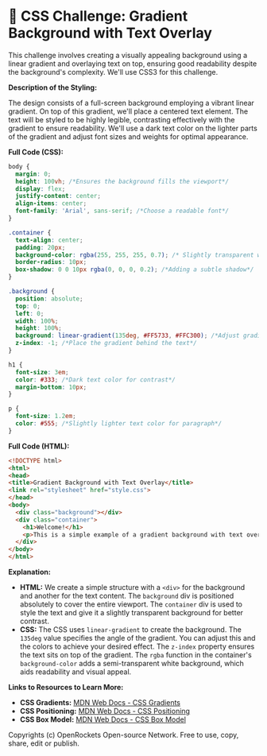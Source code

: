 # 🐞 CSS Challenge:  Gradient Background with Text Overlay


This challenge involves creating a visually appealing background using a linear gradient and overlaying text on top, ensuring good readability despite the background's complexity. We'll use CSS3 for this challenge.

**Description of the Styling:**

The design consists of a full-screen background employing a vibrant linear gradient.  On top of this gradient, we'll place a centered text element.  The text will be styled to be highly legible, contrasting effectively with the gradient to ensure readability.  We'll use a dark text color on the lighter parts of the gradient and adjust font sizes and weights for optimal appearance.

**Full Code (CSS):**

```css
body {
  margin: 0;
  height: 100vh; /*Ensures the background fills the viewport*/
  display: flex;
  justify-content: center;
  align-items: center;
  font-family: 'Arial', sans-serif; /*Choose a readable font*/
}

.container {
  text-align: center;
  padding: 20px;
  background-color: rgba(255, 255, 255, 0.7); /* Slightly transparent white background for text */
  border-radius: 10px;
  box-shadow: 0 0 10px rgba(0, 0, 0, 0.2); /*Adding a subtle shadow*/
}

.background {
  position: absolute;
  top: 0;
  left: 0;
  width: 100%;
  height: 100%;
  background: linear-gradient(135deg, #FF5733, #FFC300); /*Adjust gradient colors as desired*/
  z-index: -1; /*Place the gradient behind the text*/
}

h1 {
  font-size: 3em;
  color: #333; /*Dark text color for contrast*/
  margin-bottom: 10px;
}

p {
  font-size: 1.2em;
  color: #555; /*Slightly lighter text color for paragraph*/
}
```

**Full Code (HTML):**

```html
<!DOCTYPE html>
<html>
<head>
<title>Gradient Background with Text Overlay</title>
<link rel="stylesheet" href="style.css">
</head>
<body>
  <div class="background"></div>
  <div class="container">
    <h1>Welcome!</h1>
    <p>This is a simple example of a gradient background with text overlay.</p>
  </div>
</body>
</html>
```


**Explanation:**

* **HTML:**  We create a simple structure with a `<div>` for the background and another for the text content.  The `background` div is positioned absolutely to cover the entire viewport. The `container` div is used to style the text and give it a slightly transparent background for better contrast.
* **CSS:** The CSS uses `linear-gradient` to create the background.  The `135deg` value specifies the angle of the gradient. You can adjust this and the colors to achieve your desired effect.  The `z-index` property ensures the text sits on top of the gradient. The `rgba` function in the container's `background-color` adds a semi-transparent white background, which aids readability and visual appeal.


**Links to Resources to Learn More:**

* **CSS Gradients:** [MDN Web Docs - CSS Gradients](https://developer.mozilla.org/en-US/docs/Web/CSS/linear-gradient)
* **CSS Positioning:** [MDN Web Docs - CSS Positioning](https://developer.mozilla.org/en-US/docs/Web/CSS/position)
* **CSS Box Model:** [MDN Web Docs - CSS Box Model](https://developer.mozilla.org/en-US/docs/Web/CSS/box-sizing)


Copyrights (c) OpenRockets Open-source Network. Free to use, copy, share, edit or publish.

